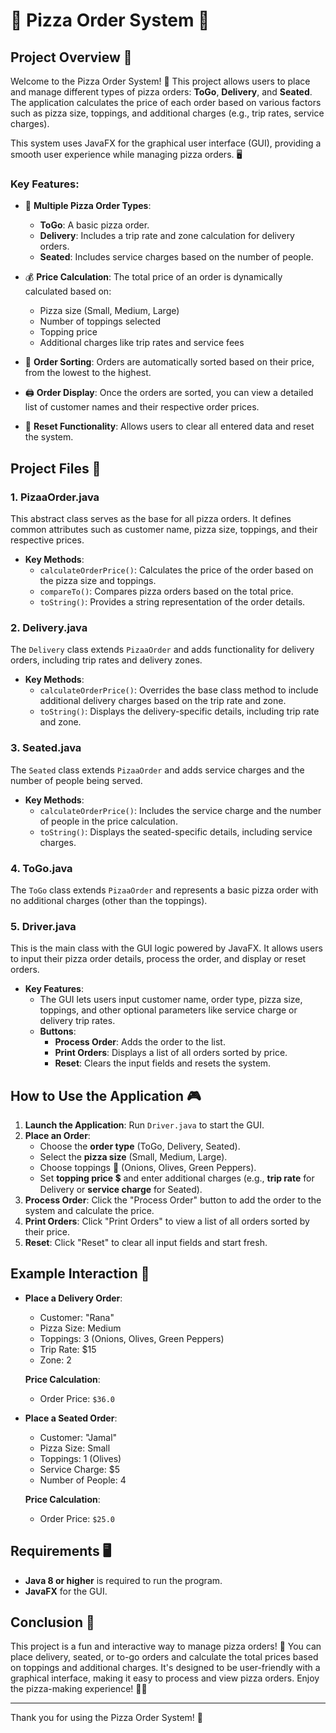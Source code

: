 # 🍕 Pizza Order System 🍕

## Project Overview 🚀

Welcome to the Pizza Order System! 🍕 This project allows users to place and manage different types of pizza orders: **ToGo**, **Delivery**, and **Seated**. The application calculates the price of each order based on various factors such as pizza size, toppings, and additional charges (e.g., trip rates, service charges).

This system uses JavaFX for the graphical user interface (GUI), providing a smooth user experience while managing pizza orders. 🖥️

### Key Features:
- 🍕 **Multiple Pizza Order Types**:
  - **ToGo**: A basic pizza order.
  - **Delivery**: Includes a trip rate and zone calculation for delivery orders.
  - **Seated**: Includes service charges based on the number of people.

- 💰 **Price Calculation**: The total price of an order is dynamically calculated based on:
  - Pizza size (Small, Medium, Large)
  - Number of toppings selected
  - Topping price
  - Additional charges like trip rates and service fees

- 🔄 **Order Sorting**: Orders are automatically sorted based on their price, from the lowest to the highest.

- 🖨️ **Order Display**: Once the orders are sorted, you can view a detailed list of customer names and their respective order prices.

- 🧹 **Reset Functionality**: Allows users to clear all entered data and reset the system.

## Project Files 📁

### 1. **PizaaOrder.java** 
This abstract class serves as the base for all pizza orders. It defines common attributes such as customer name, pizza size, toppings, and their respective prices.

- **Key Methods**:
  - `calculateOrderPrice()`: Calculates the price of the order based on the pizza size and toppings.
  - `compareTo()`: Compares pizza orders based on the total price.
  - `toString()`: Provides a string representation of the order details.

### 2. **Delivery.java**
The `Delivery` class extends `PizaaOrder` and adds functionality for delivery orders, including trip rates and delivery zones.

- **Key Methods**:
  - `calculateOrderPrice()`: Overrides the base class method to include additional delivery charges based on the trip rate and zone.
  - `toString()`: Displays the delivery-specific details, including trip rate and zone.

### 3. **Seated.java**
The `Seated` class extends `PizaaOrder` and adds service charges and the number of people being served.

- **Key Methods**:
  - `calculateOrderPrice()`: Includes the service charge and the number of people in the price calculation.
  - `toString()`: Displays the seated-specific details, including service charges.

### 4. **ToGo.java**
The `ToGo` class extends `PizaaOrder` and represents a basic pizza order with no additional charges (other than the toppings).

### 5. **Driver.java**
This is the main class with the GUI logic powered by JavaFX. It allows users to input their pizza order details, process the order, and display or reset orders.

- **Key Features**:
  - The GUI lets users input customer name, order type, pizza size, toppings, and other optional parameters like service charge or delivery trip rates.
  - **Buttons**:
    - **Process Order**: Adds the order to the list.
    - **Print Orders**: Displays a list of all orders sorted by price.
    - **Reset**: Clears the input fields and resets the system.

## How to Use the Application 🎮

1. **Launch the Application**: Run `Driver.java` to start the GUI.
2. **Place an Order**:
   - Choose the **order type** (ToGo, Delivery, Seated).
   - Select the **pizza size** (Small, Medium, Large).
   - Choose toppings 🍅 (Onions, Olives, Green Peppers).
   - Set **topping price** 💲 and enter additional charges (e.g., **trip rate** for Delivery or **service charge** for Seated).
3. **Process Order**: Click the "Process Order" button to add the order to the system and calculate the price.
4. **Print Orders**: Click "Print Orders" to view a list of all orders sorted by their price.
5. **Reset**: Click "Reset" to clear all input fields and start fresh.

## Example Interaction 📝

- **Place a Delivery Order**:
  - Customer: "Rana"
  - Pizza Size: Medium
  - Toppings: 3 (Onions, Olives, Green Peppers)
  - Trip Rate: $15
  - Zone: 2

  **Price Calculation**: 
  - Order Price: `$36.0`

- **Place a Seated Order**:
  - Customer: "Jamal"
  - Pizza Size: Small
  - Toppings: 1 (Olives)
  - Service Charge: $5
  - Number of People: 4

  **Price Calculation**:
  - Order Price: `$25.0`

## Requirements 🖥️

- **Java 8 or higher** is required to run the program.
- **JavaFX** for the GUI.

## Conclusion 🌟

This project is a fun and interactive way to manage pizza orders! 🍕 You can place delivery, seated, or to-go orders and calculate the total prices based on toppings and additional charges. It's designed to be user-friendly with a graphical interface, making it easy to process and view pizza orders. Enjoy the pizza-making experience! 🍕🎉

---

Thank you for using the Pizza Order System! 🍕
